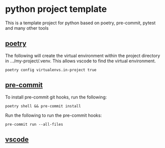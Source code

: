 # python project template

This is a template project for python based on poetry, pre-commit, pytest and many other tools

## [poetry](https://python-poetry.org/)

The following will create the virtual environment within the project directory in .../my-project/.venv. This allows vscode to find the virtual environment.

```
poetry config virtualenvs.in-project true
```

## [pre-commit](https://pre-commit.com/)

To install pre-commit git hooks, run the following:

```
poetry shell && pre-commit install
```

Run the following to run the pre-commit hooks:

```
pre-commit run --all-files
```

## [vscode](https://code.visualstudio.com/)

